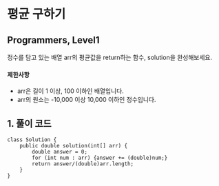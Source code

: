 # 평균 구하기

## Programmers, Level1

정수를 담고 있는 배열 arr의 평균값을 return하는 함수, solution을 완성해보세요.

#### 제한사항

- arr은 길이 1 이상, 100 이하인 배열입니다.
- arr의 원소는 -10,000 이상 10,000 이하인 정수입니다.



## 1. 풀이 코드

```
class Solution {
    public double solution(int[] arr) {
        double answer = 0;
        for (int num : arr) {answer += (double)num;}
        return answer/(double)arr.length;
    }
}
```